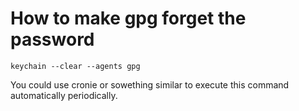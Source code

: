 # How to make gpg forget the password

```
keychain --clear --agents gpg
```

You could use cronie or sowething similar to execute this 
command automatically periodically.
